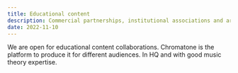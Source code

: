 ```yaml
---
title: Educational content
description: Commercial partnerships, institutional associations and artistic collaborations
date: 2022-11-10
---
```


We are open for educational content collaborations. Chromatone is the platform to produce it for different audiences. In HQ and with good music theory expertise.
